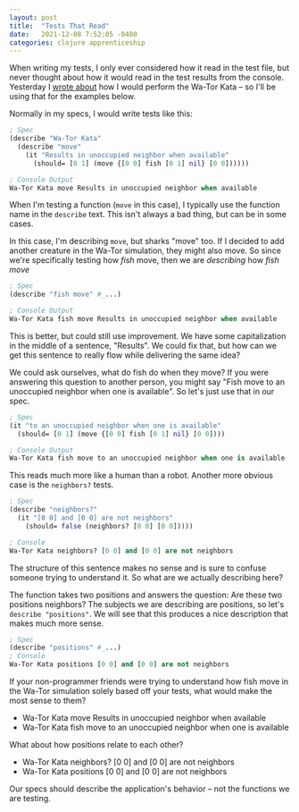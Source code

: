 ```yaml
---
layout: post
title:  "Tests That Read"
date:   2021-12-08 7:52:05 -0400
categories: clojure apprenticeship
---
```


When writing my tests, I only ever considered how it read in the test file,
but never thought about how it would read in the test results from the console.
Yesterday I [wrote about][wator-kata] how I would perform the Wa-Tor Kata – 
so I'll be using that for the examples below. 

Normally in my specs, I would write tests like this:

````clojure
; Spec
(describe "Wa-Tor Kata"
  (describe "move"
    (it "Results in unoccupied neighbor when available"
      (should= [0 1] (move {[0 0] fish [0 1] nil} [0 0])))))

; Console Output 
Wa-Tor Kata move Results in unoccupied neighbor when available
````

When I'm testing a function (`move` in this case), I typically use the function 
name in the `describe` text. This isn't always a bad thing, but can be in some cases.

In this case, I'm describing `move`, but sharks "move" too. If I decided to add another
creature in the Wa-Tor simulation, they might also move. So since we're specifically 
testing how _fish_ move, then we are _describing_ how _fish move_

````clojure
; Spec
(describe "fish move" #_...)

; Console Output 
Wa-Tor Kata fish move Results in unoccupied neighbor when available
````

This is better, but could still use improvement. We have some capitalization in the 
middle of a sentence, "Results". We could fix that, but how can we get this sentence to 
really flow while delivering the same idea?

We could ask ourselves, what do fish do when they move? If you were answering this question
to another person, you might say "Fish move to an unoccupied neighbor when one is available".
So let's just use that in our spec.

````clojure
; Spec
(it "to an unoccupied neighbor when one is available"
  (should= [0 1] (move {[0 0] fish [0 1] nil} [0 0])))

; Console Output 
Wa-Tor Kata fish move to an unoccupied neighbor when one is available
````

This reads much more like a human than a robot. 
Another more obvious case is the `neighbors?` tests.

````clojure
; Spec
(describe "neighbors?"
  (it "[0 0] and [0 0] are not neighbors"
    (should= false (neighbors? [0 0] [0 0]))))

; Console
Wa-Tor Kata neighbors? [0 0] and [0 0] are not neighbors
````

The structure of this sentence makes no sense and is sure to confuse someone trying to 
understand it. So what are we actually describing here? 

The function takes two positions and answers the question: Are these two positions neighbors?
The subjects we are describing are positions, so let's `describe "positions"`. We will see
that this produces a nice description that makes much more sense.

````clojure
; Spec
(describe "positions" #_...)
; Console
Wa-Tor Kata positions [0 0] and [0 0] are not neighbors
````

If your non-programmer friends were trying to understand how fish move
in the Wa-Tor simulation solely based off your tests, what would make the most sense to them?
- Wa-Tor Kata move Results in unoccupied neighbor when available
- Wa-Tor Kata fish move to an unoccupied neighbor when one is available

What about how positions relate to each other?
- Wa-Tor Kata neighbors? [0 0] and [0 0] are not neighbors
- Wa-Tor Kata positions [0 0] and [0 0] are not neighbors

Our specs should describe the application's behavior – not the functions we are testing.

[wator-kata]: https://brandoncorrea.dev/clojure/apprenticeship/2021/12/07/wator-kata-moving-fish.html